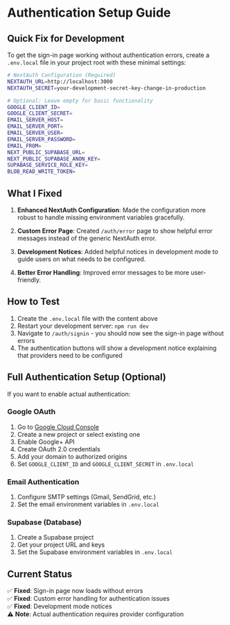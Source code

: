 # Authentication Setup Guide

## Quick Fix for Development

To get the sign-in page working without authentication errors, create a `.env.local` file in your project root with these minimal settings:

```bash
# NextAuth Configuration (Required)
NEXTAUTH_URL=http://localhost:3000
NEXTAUTH_SECRET=your-development-secret-key-change-in-production

# Optional: Leave empty for basic functionality
GOOGLE_CLIENT_ID=
GOOGLE_CLIENT_SECRET=
EMAIL_SERVER_HOST=
EMAIL_SERVER_PORT=
EMAIL_SERVER_USER=
EMAIL_SERVER_PASSWORD=
EMAIL_FROM=
NEXT_PUBLIC_SUPABASE_URL=
NEXT_PUBLIC_SUPABASE_ANON_KEY=
SUPABASE_SERVICE_ROLE_KEY=
BLOB_READ_WRITE_TOKEN=
```

## What I Fixed

1. **Enhanced NextAuth Configuration**: Made the configuration more robust to handle missing environment variables gracefully.

2. **Custom Error Page**: Created `/auth/error` page to show helpful error messages instead of the generic NextAuth error.

3. **Development Notices**: Added helpful notices in development mode to guide users on what needs to be configured.

4. **Better Error Handling**: Improved error messages to be more user-friendly.

## How to Test

1. Create the `.env.local` file with the content above
2. Restart your development server: `npm run dev`
3. Navigate to `/auth/signin` - you should now see the sign-in page without errors
4. The authentication buttons will show a development notice explaining that providers need to be configured

## Full Authentication Setup (Optional)

If you want to enable actual authentication:

### Google OAuth
1. Go to [Google Cloud Console](https://console.cloud.google.com/)
2. Create a new project or select existing one
3. Enable Google+ API
4. Create OAuth 2.0 credentials
5. Add your domain to authorized origins
6. Set `GOOGLE_CLIENT_ID` and `GOOGLE_CLIENT_SECRET` in `.env.local`

### Email Authentication
1. Configure SMTP settings (Gmail, SendGrid, etc.)
2. Set the email environment variables in `.env.local`

### Supabase (Database)
1. Create a Supabase project
2. Get your project URL and keys
3. Set the Supabase environment variables in `.env.local`

## Current Status

✅ **Fixed**: Sign-in page now loads without errors  
✅ **Fixed**: Custom error handling for authentication issues  
✅ **Fixed**: Development mode notices  
⚠️ **Note**: Actual authentication requires provider configuration 
